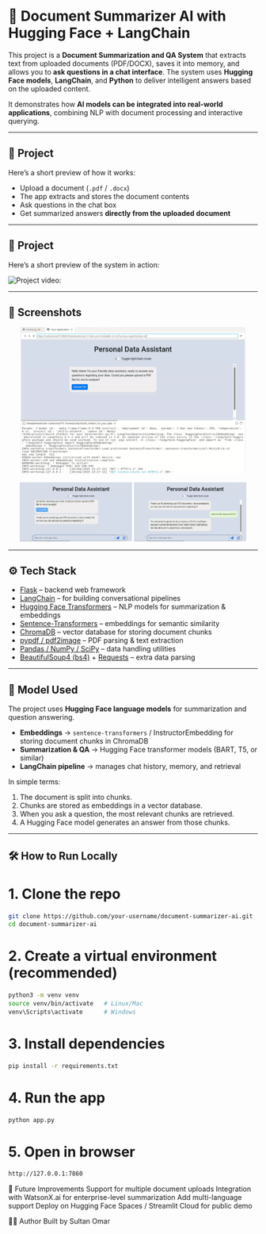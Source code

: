 # 📄 Document Summarizer AI with Hugging Face + LangChain

This project is a **Document Summarization and QA System** that extracts text from uploaded documents (PDF/DOCX), saves it into memory, and allows you to **ask questions in a chat interface**.
The system uses **Hugging Face models**, **LangChain**, and **Python** to deliver intelligent answers based on the uploaded content.

It demonstrates how **AI models can be integrated into real-world applications**, combining NLP with document processing and interactive querying.

---

## 🚀 Project

Here’s a short preview of how it works:

- Upload a document (`.pdf` / `.docx`)
- The app extracts and stores the document contents
- Ask questions in the chat box
- Get summarized answers **directly from the uploaded document**

---


## 🚀 Project

Here’s a short preview of the system in action:

![Project video: ](media/vid_one.gif)

---



## 📸 Screenshots

<p align="center">
  <img src="media/img_one.png" width="90%" />

</p>

<p align="center">
  <img src="media/img_two.png" width="45%" />
  <img src="media/img_three.png" width="45%" />
</p>

---

## ⚙️ Tech Stack

- [Flask](https://flask.palletsprojects.com/) – backend web framework
- [LangChain](https://www.langchain.com/) – for building conversational pipelines
- [Hugging Face Transformers](https://huggingface.co/docs/transformers/index) – NLP models for summarization & embeddings
- [Sentence-Transformers](https://www.sbert.net/) – embeddings for semantic similarity
- [ChromaDB](https://docs.trychroma.com/) – vector database for storing document chunks
- [pypdf / pdf2image](https://pypi.org/project/pypdf/) – PDF parsing & text extraction
- [Pandas / NumPy / SciPy](https://pandas.pydata.org/) – data handling utilities
- [BeautifulSoup4 (bs4)](https://www.crummy.com/software/BeautifulSoup/) + [Requests](https://docs.python-requests.org/) – extra data parsing

---

## 🧠 Model Used

The project uses **Hugging Face language models** for summarization and question answering.

- **Embeddings** → `sentence-transformers` / InstructorEmbedding for storing document chunks in ChromaDB
- **Summarization & QA** → Hugging Face transformer models (BART, T5, or similar)
- **LangChain pipeline** → manages chat history, memory, and retrieval

In simple terms:
1. The document is split into chunks.
2. Chunks are stored as embeddings in a vector database.
3. When you ask a question, the most relevant chunks are retrieved.
4. A Hugging Face model generates an answer from those chunks.

---

## 🛠️ How to Run Locally

# 1. Clone the repo
```bash
git clone https://github.com/your-username/document-summarizer-ai.git
cd document-summarizer-ai
```

# 2. Create a virtual environment (recommended)
```bash
python3 -m venv venv
source venv/bin/activate   # Linux/Mac
venv\Scripts\activate      # Windows
```
# 3. Install dependencies
```bash
pip install -r requirements.txt
```
# 4. Run the app
```bash
python app.py
```
# 5. Open in browser
```bash
http://127.0.0.1:7860
```

🔮 Future Improvements
Support for multiple document uploads
Integration with WatsonX.ai for enterprise-level summarization
Add multi-language support
Deploy on Hugging Face Spaces / Streamlit Cloud for public demo

👨‍💻 Author
Built by Sultan Omar